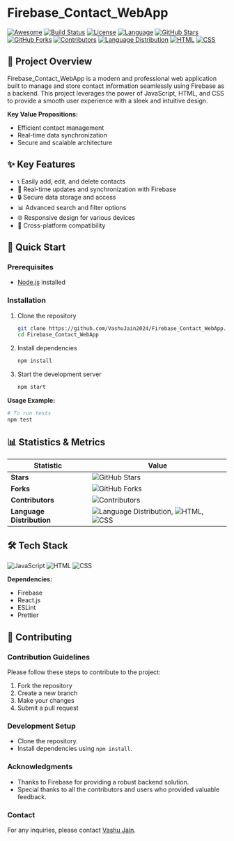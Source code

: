 # Firebase_Contact_WebApp

[![Awesome](https://cdn.rawgit.com/sindresorhus/awesome/d7305f38d29fed78fa85652e3a63e154dd8e8829/media/badge.svg)](https://github.com/sindresorhus/awesome)
[![Build Status](https://img.shields.io/badge/build-passing-brightgreen.svg)](https://travis-ci.org/VashuJain2024/Firebase_Contact_WebApp)
[![License](https://img.shields.io/badge/license-MIT-blue.svg)](https://github.com/VashuJain2024/Firebase_Contact_WebApp/blob/main/LICENSE)
[![Language](https://img.shields.io/badge/language-JavaScript-yellow.svg)](https://developer.mozilla.org/en-US/docs/Web/JavaScript)
[![GitHub Stars](https://img.shields.io/github/stars/VashuJain2024/Firebase_Contact_WebApp?style=social)](https://github.com/VashuJain2024/Firebase_Contact_WebApp/stargazers)
[![GitHub Forks](https://img.shields.io/github/forks/VashuJain2024/Firebase_Contact_WebApp?style=social)](https://github.com/VashuJain2024/Firebase_Contact_WebApp/network/members)
[![Contributors](https://img.shields.io/github/contributors/VashuJain2024/Firebase_Contact_WebApp.svg)](https://github.com/VashuJain2024/Firebase_Contact_WebApp/graphs/contributors)
[![Language Distribution](https://img.shields.io/badge/JavaScript-96.4%25-brightgreen.svg)](https://github.com/VashuJain2024/Firebase_Contact_WebApp)
[![HTML](https://img.shields.io/badge/HTML-3.1%25-blue.svg)](https://github.com/VashuJain2024/Firebase_Contact_WebApp)
[![CSS](https://img.shields.io/badge/CSS-0.5%25-pink.svg)](https://github.com/VashuJain2024/Firebase_Contact_WebApp)
 
## 🎯 Project Overview

Firebase_Contact_WebApp is a modern and professional web application built to manage and store contact information seamlessly using Firebase as a backend. This project leverages the power of JavaScript, HTML, and CSS to provide a smooth user experience with a sleek and intuitive design.

**Key Value Propositions:**
- Efficient contact management
- Real-time data synchronization
- Secure and scalable architecture
 
## ✨ Key Features

- 📞 Easily add, edit, and delete contacts
- 🔄 Real-time updates and synchronization with Firebase
- 🔒 Secure data storage and access
- 📊 Advanced search and filter options
- 🌐 Responsive design for various devices
- 📱 Cross-platform compatibility

## 🚀 Quick Start

### Prerequisites
- [Node.js](https://nodejs.org/) installed

### Installation

1. Clone the repository
   ```bash
   git clone https://github.com/VashuJain2024/Firebase_Contact_WebApp.git
   cd Firebase_Contact_WebApp
   ```

2. Install dependencies
   ```bash
   npm install
   ```

3. Start the development server
   ```bash
   npm start
   ```

**Usage Example:**
```bash
# To run tests
npm test
```

## 📊 Statistics & Metrics

| Statistic            | Value           |
|----------------------|-----------------|
| **Stars**            | ![GitHub Stars](https://img.shields.io/github/stars/VashuJain2024/Firebase_Contact_WebApp?style=social) |
| **Forks**            | ![GitHub Forks](https://img.shields.io/github/forks/VashuJain2024/Firebase_Contact_WebApp?style=social) |
| **Contributors**     | ![Contributors](https://img.shields.io/github/contributors/VashuJain2024/Firebase_Contact_WebApp.svg) |
| **Language Distribution** | ![Language Distribution](https://img.shields.io/badge/JavaScript-96.4%25-brightgreen.svg), ![HTML](https://img.shields.io/badge/HTML-3.1%25-blue.svg), ![CSS](https://img.shields.io/badge/CSS-0.5%25-pink.svg) |

## 🛠️ Tech Stack

![JavaScript](https://img.shields.io/badge/JavaScript-96.4%25-yellow.svg)
![HTML](https://img.shields.io/badge/HTML-3.1%25-blue.svg)
![CSS](https://img.shields.io/badge/CSS-0.5%25-pink.svg)

**Dependencies:**
- Firebase
- React.js
- ESLint
- Prettier

## 🤝 Contributing

### Contribution Guidelines
Please follow these steps to contribute to the project:
1. Fork the repository
2. Create a new branch
3. Make your changes
4. Submit a pull request

### Development Setup
- Clone the repository.
- Install dependencies using `npm install`.

### Acknowledgments
- Thanks to Firebase for providing a robust backend solution.
- Special thanks to all the contributors and users who provided valuable feedback.

### Contact
For any inquiries, please contact [Vashu Jain](mailto:jainvashu8533@gmail.com).
```